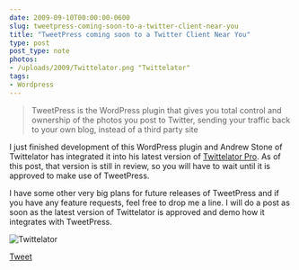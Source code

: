 ```yaml
---
date: 2009-09-10T00:00:00-0600
slug: tweetpress-coming-soon-to-a-twitter-client-near-you
title: "TweetPress coming soon to a Twitter Client Near You"
type: post
post_type: note
photos:
- /uploads/2009/Twittelator.png "Twittelator"
tags:
- Wordpress
---
```


> 
> TweetPress is the WordPress plugin that gives you total control and ownership of the photos you post to Twitter, sending your traffic back to your own blog, instead of a third party site
> 
> 
> 


I just finished development of this WordPress plugin and Andrew Stone of Twittelator has integrated it into his latest version of [Twittelator Pro](http://stone.com/Twittelator/index.html). As of this post, that version is still in review, so you will have to wait until it is approved to make use of TweetPress.


I have some other very big plans for future releases of TweetPress and if you have any feature requests, feel free to drop me a line. I will do a post as soon as the latest version of Twittelator is approved and demo how it integrates with TweetPress.


![Twittelator](/uploads/2009/Twittelator.png "Twittelator")

[Tweet](http://twitter.com/share)


